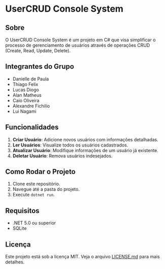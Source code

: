 # UserCRUD Console System

## Sobre

O UserCRUD Console System é um projeto em C# que visa simplificar o processo de gerenciamento de usuários através de operações CRUD (Create, Read, Update, Delete).

## Integrantes do Grupo

- Danielle de Paula
- Thiago Felix
- Lucas Diogo
- Alan Matheus
- Caio Oliveira
- Alexandre Fichilio
- Lui Nagami

## Funcionalidades

1. **Criar Usuário**: Adicione novos usuários com informações detalhadas.
2. **Ler Usuários**: Visualize todos os usuários cadastrados.
3. **Atualizar Usuário**: Modifique informações de um usuário já existente.
4. **Deletar Usuário**: Remova usuários indesejados.

## Como Rodar o Projeto

1. Clone este repositório.
2. Navegue até a pasta do projeto.
3. Execute `dotnet run`.

## Requisitos

- .NET 5.0 ou superior
- SQLite

## Licença

Este projeto está sob a licença MIT. Veja o arquivo [LICENSE.md](LICENSE.md) para mais detalhes.
